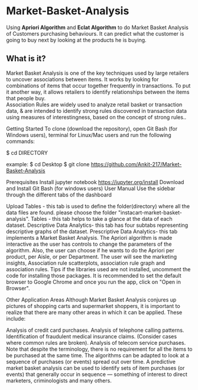 # Market-Basket-Analysis
Using **Apriori Algorithm** and **Eclat Algorithm** to do Market Basket Analysis of Customers purchasing behaviours. It can predict what the customer is going to buy next by looking at the products he is buying.  

## What is it?   
Market Basket Analysis is one of the key techniques used by large retailers to uncover associations between items. It works by looking for combinations of items that occur together frequently in transactions. To put it another way, it allows retailers to identify relationships between the items that people buy.  
Association Rules are widely used to analyze retail basket or transaction data, & are intended to identify strong rules discovered in transaction data using measures of interestingness, based on the concept of strong rules..

Getting Started
To clone (download the repository), open Git Bash (for Windows users), terminal for Linux/Mac users and run the following commands:

$ cd DIRECTORY

example:
$ cd Desktop
$ git clone https://github.com/Ankit-217/Market-Basket-Analysis

Prerequisites
Install jupyter notebook https://jupyter.org/install
Download and Install Git Bash (for windows users)
User Manual
Use the sidebar through the different tabs of the dashboard

Upload Tables - this tab is used to define the folder(directory) where all the data files are found. please choose the folder "instacart-market-basket-analysis".
Tables - this tab helps to take a glance at the data of each dataset.
Descriptive Data Analytics- this tab has four subtabs representing descriptive graphs of the dataset.
Prescriptive Data Analytics- this tab implements a Market Basket Analysis. The Apriori algorithm is made interactive as the user has controls to change the parameters of the algorithm. Also, the user can choose if he wants to do the Apriori per product, per Aisle, or per Department. The user will see the marketing insights, Association rule scatterplots, association rule graph and association rules.
Tips
if the libraries used are not installed, uncomment the code for installing those packages.
It is recommended to set the default browser to Google Chrome and once you run the app, click on "Open in Browser".

Other Application Areas
Although Market Basket Analysis conjures up pictures of shopping carts and supermarket shoppers, it is important to realize that there are many other areas in which it can be applied. These include:

Analysis of credit card purchases. Analysis of telephone calling patterns. Identification of fraudulent medical insurance claims. (Consider cases where common rules are broken). Analysis of telecom service purchases. Note that despite the terminology, there is no requirement for all the items to be purchased at the same time. The algorithms can be adapted to look at a sequence of purchases (or events) spread out over time. A predictive market basket analysis can be used to identify sets of item purchases (or events) that generally occur in sequence — something of interest to direct marketers, criminologists and many others.

